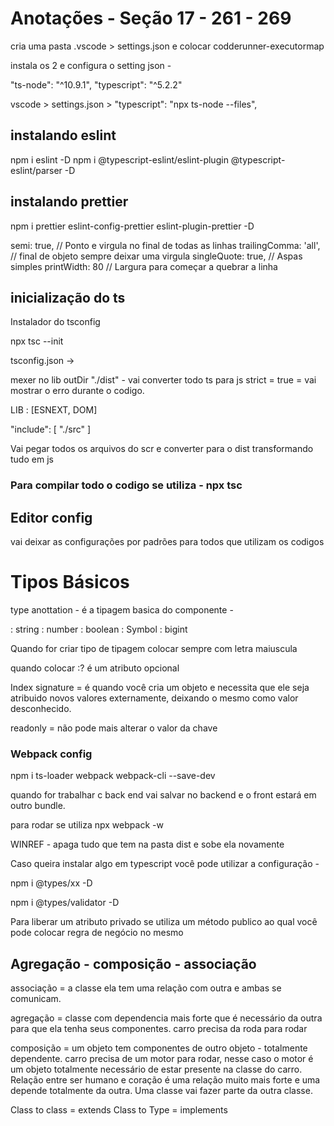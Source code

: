 
# Anotações - Seção 17 - 261 - 269

cria uma pasta .vscode > settings.json e colocar codderunner-executormap

instala os 2 e configura o setting json -

"ts-node": "^10.9.1",
"typescript": "^5.2.2"

vscode > settings.json >
"typescript": "npx ts-node --files",

## instalando eslint

npm i eslint -D
npm i @typescript-eslint/eslint-plugin @typescript-eslint/parser -D

## instalando prettier

npm i prettier eslint-config-prettier eslint-plugin-prettier -D

semi: true, // Ponto e virgula no final de todas as linhas
trailingComma: 'all', // final de objeto sempre deixar uma virgula
singleQuote: true, // Aspas simples
printWidth: 80  // Largura para começar a quebrar a linha

## inicialização do ts

Instalador do tsconfig

npx tsc --init

tsconfig.json ->

mexer no lib
outDir "./dist" - vai converter todo ts para js
strict = true = vai mostrar o erro durante o codigo.

LIB : [ESNEXT, DOM]

"include": [
    "./src"
]

Vai pegar todos os arquivos do scr e converter para o dist transformando tudo em js

### Para compilar todo o codigo se utiliza - npx tsc

## Editor config
vai deixar as configurações por padrões para todos que utilizam os codigos


# Tipos Básicos


type anottation - é a tipagem basica do componente -

: string
: number
: boolean
: Symbol
: bigint

Quando for criar tipo de tipagem colocar sempre com letra maiuscula


quando colocar :? é um atributo opcional

Index signature = é quando você cria um objeto e necessita que ele seja atribuido novos valores externamente, deixando o mesmo como valor desconhecido.

readonly = não pode mais alterar o valor da chave

### Webpack config

npm i ts-loader webpack webpack-cli --save-dev

quando for trabalhar c back end vai salvar no backend e o front estará em outro bundle.

para rodar se utiliza npx webpack -w

WINREF - apaga tudo que tem na pasta dist e sobe ela novamente

Caso queira instalar algo em typescript você pode utilizar a configuração -

npm i @types/xx -D

npm i @types/validator -D

Para liberar um atributo privado se utiliza um método publico ao qual você pode colocar regra de negócio no mesmo


## Agregação - composição - associação

associação = a classe ela tem uma relação com outra e ambas se comunicam.

agregação = classe com dependencia mais forte que é necessário da outra para que ela tenha seus componentes.
carro precisa da roda para rodar

composição = um objeto tem componentes de outro objeto - totalmente dependente.
carro precisa de um motor para rodar, nesse caso o motor é um objeto totalmente necessário de estar presente na classe do carro.
Relação entre ser humano e coração é uma relação muito mais forte e uma depende totalmente da outra.
Uma classe vai fazer parte da outra classe.

Class to class = extends
Class to Type = implements
